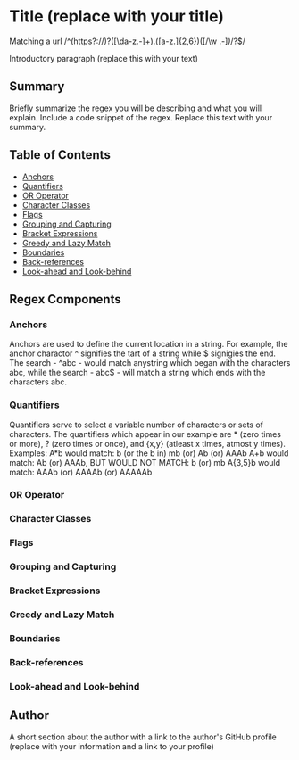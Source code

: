 

# Title (replace with your title)
Matching a url
/^(https?:\/\/)?([\da-z\.-]+)\.([a-z\.]{2,6})([\/\w \.-]*)*\/?$/


Introductory paragraph (replace this with your text)

## Summary

Briefly summarize the regex you will be describing and what you will explain. Include a code snippet of the regex. Replace this text with your summary.

## Table of Contents

- [Anchors](#anchors)
- [Quantifiers](#quantifiers)
- [OR Operator](#or-operator)
- [Character Classes](#character-classes)
- [Flags](#flags)
- [Grouping and Capturing](#grouping-and-capturing)
- [Bracket Expressions](#bracket-expressions)
- [Greedy and Lazy Match](#greedy-and-lazy-match)
- [Boundaries](#boundaries)
- [Back-references](#back-references)
- [Look-ahead and Look-behind](#look-ahead-and-look-behind)

## Regex Components

### Anchors
Anchors are used to define the current location in a string. For example, the anchor charactor ^ signifies the tart of a string while $ signigies the end. The search - ^abc - would match anystring which began with the characters abc, while the search - abc$ - will match a string which ends with the characters abc.
### Quantifiers
Quantifiers serve to select a variable number of characters or sets of characters. The quantifiers which appear in our example are * (zero times or more), ? (zero times or once), and {x,y} (atleast x times, atmost y times).
Examples: A*b would match: b (or the b in) mb (or) Ab (or) AAAb
          A+b would match: Ab (or) AAAb, BUT WOULD NOT MATCH: b (or) mb
          A{3,5}b would match: AAAb (or) AAAAb (or) AAAAAb
### OR Operator

### Character Classes

### Flags

### Grouping and Capturing

### Bracket Expressions

### Greedy and Lazy Match

### Boundaries

### Back-references

### Look-ahead and Look-behind

## Author

A short section about the author with a link to the author's GitHub profile (replace with your information and a link to your profile)